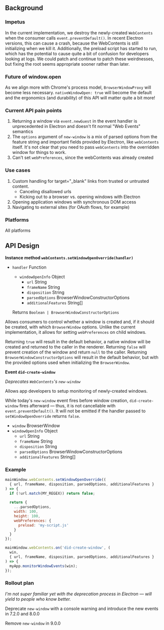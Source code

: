 ## Background
### Impetus

In the current implementation, we destroy the newly-created `WebContents` when the consumer calls `event.preventDefault()`. In recent Electron versions, this can cause a crash, because the WebContents is still initializing when we kill it. Additionally, the preload script has started to run, which has the potential to cause quite a bit of confusion for developers looking at logs. We could patch and continue to patch these weirdnesses, but fixing the root seems appropriate sooner rather than later.

### Future of window.open

As we align more with Chrome's process model, `BrowserWindowProxy` will become less necessary. `nativeWindowOpen: true` will become the default and the ergonomics (and durability) of this API will matter quite a bit more!

### Current API pain points

1. Returning a window via `event.newGuest` in the event handler is unprecedented in Electron and doesn't fit normal "Web Events" semantics
2. The `options` argument of `new-window` is a mix of parsed options from the feature string and important fields provided by Electron, like `webContents` itself. It's not clear that you need to pass `webContents` into the overridden window for things to work.
3. Can't set `webPreferences`, since the webContents was already created

### Use cases

1. Custom handling for target="_blank" links from trusted or untrusted content.
    - Canceling disallowed urls
    - Kicking out to a browser vs. opening windows with Electron
2. Opening application windows with synchronous DOM access
3. Navigating to external sites (for OAuth flows, for example)

### Platforms

All platforms

## API Design

**Instance method `webContents.setWindowOpenOverride(handler)`**

- `handler` Function
    - `windowOpenInfo` Object
        - `url` String
        - `frameName` String
        - `disposition` String
        - `parsedOptions` BrowserWindowConstructorOptions
        - `additionalFeatures` String[]

    Returns `Boolean | BrowserWindowConstructorOptions`

Allows consumers to control whether a window is created and, if it should be created, with which `BrowserWindow` options. Unlike the current implementation, it allows for setting `webPreferences` on child windows.

Returning `true` will result in the default behavior, a native window will be created and returned to the caller in the renderer. Returning `false` will prevent creation of the window and return `null` to the caller. Returning `BrowserWindowConstructorOptions` will result in the default behavior, but with the provided options used when initializing the `BrowserWindow`.

**Event `did-create-window`**

*Deprecates `WebContents`'s `new-window`*

Allows app developers to setup monitoring of newly-created windows.

While today's `new-window` event fires before window creation, `did-create-window` fires afterward — thus, it is not cancellable with `event.preventDefault()`. It will not be emitted if the handler passed to `setWindowOpenOverride` returns `false`.

- `window` BrowserWindow
- `windowOpenInfo` Object
    - `url` String
    - `frameName` String
    - `disposition` String
    - `parsedOptions` BrowserWindowConstructorOptions
    - `additionalFeatures` String[]

### **Example**

```javascript
mainWindow.webContents.setWindowOpenOverride((
  { url, frameName, disposition, parsedOptions, additionalFeatures }
) => {
  if (!url.match(MY_REGEX)) return false;
  
  return {
    ...parsedOptions,
    width: 100,
    height: 100,
    webPreferences: {
      preload: 'my-script.js'
    }
  }
});

mainWindow.webContents.on('did-create-window', (
  win,
  { url, frameName, disposition, parsedOptions, additionalFeatures }
) => {
  myApp.monitorWindowEvents(win);
});
```

### Rollout plan

*I'm not super familiar yet with the deprecation process in Electron — will yield to people who know better.*

Deprecate `new-window` with a console warning and introduce the new events in 7.2.0 and 8.0.0

Remove `new-window` in 9.0.0
